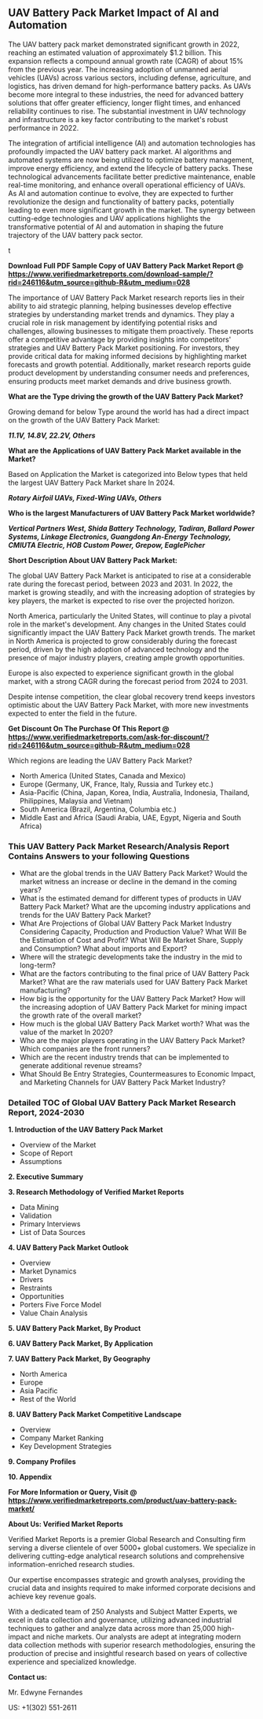 <h2>UAV Battery Pack Market Impact of AI and Automation</h2><p>The UAV battery pack market demonstrated significant growth in 2022, reaching an estimated valuation of approximately $1.2 billion. This expansion reflects a compound annual growth rate (CAGR) of about 15% from the previous year. The increasing adoption of unmanned aerial vehicles (UAVs) across various sectors, including defense, agriculture, and logistics, has driven demand for high-performance battery packs. As UAVs become more integral to these industries, the need for advanced battery solutions that offer greater efficiency, longer flight times, and enhanced reliability continues to rise. The substantial investment in UAV technology and infrastructure is a key factor contributing to the market's robust performance in 2022.</p><p>The integration of artificial intelligence (AI) and automation technologies has profoundly impacted the UAV battery pack market. AI algorithms and automated systems are now being utilized to optimize battery management, improve energy efficiency, and extend the lifecycle of battery packs. These technological advancements facilitate better predictive maintenance, enable real-time monitoring, and enhance overall operational efficiency of UAVs. As AI and automation continue to evolve, they are expected to further revolutionize the design and functionality of battery packs, potentially leading to even more significant growth in the market. The synergy between cutting-edge technologies and UAV applications highlights the transformative potential of AI and automation in shaping the future trajectory of the UAV battery pack sector.</p>t</p><p id="" class=""><strong>Download Full PDF Sample Copy of UAV Battery Pack Market Report @ <a href="https://www.verifiedmarketreports.com/download-sample/?rid=246116&utm_source=github-R&utm_medium=028" target="_blank">https://www.verifiedmarketreports.com/download-sample/?rid=246116&utm_source=github-R&utm_medium=028</a></strong></p><p>The importance of&nbsp;UAV Battery Pack Market research reports lies in their ability to aid strategic planning, helping businesses develop effective strategies by understanding market trends and dynamics. They play a crucial role in risk management by identifying potential risks and challenges, allowing businesses to mitigate them proactively. These reports offer a competitive advantage by providing insights into competitors' strategies and UAV Battery Pack Market positioning. For investors, they provide critical data for making informed decisions by highlighting market forecasts and growth potential. Additionally, market research reports guide product development by understanding consumer needs and preferences, ensuring products meet market demands and drive business growth.</p><p><strong>What are the&nbsp;Type driving the growth of the UAV Battery Pack Market?</strong></p><p id="" class="">Growing demand for below Type around the world has had a direct impact on the growth of the UAV Battery Pack Market:</p><em><strong>11.1V, 14.8V, 22.2V, Others</strong></em></p><strong>What are the&nbsp;Applications&nbsp;of UAV Battery Pack Market available in the Market?</strong></p><p id="" class="">Based on Application the Market is categorized into Below types that held the largest UAV Battery Pack Market share In 2024.</p><em><strong>Rotary Airfoil UAVs, Fixed-Wing UAVs, Others</strong></em></p><strong>Who is the largest Manufacturers of UAV Battery Pack Market worldwide?</strong></p><p><em><strong>Vertical Partners West, Shida Battery Technology, Tadiran, Ballard Power Systems, Linkage Electronics, Guangdong An-Energy Technology, CMIUTA Electric, HOB Custom Power, Grepow, EaglePicher</strong></em></p><p id="" class=""><strong>Short Description About UAV Battery Pack Market:</strong></p><p>The global UAV Battery Pack Market is anticipated to rise at a considerable rate during the forecast period, between 2023 and 2031. In 2022, the market is growing steadily, and with the increasing adoption of strategies by key players, the market is expected to rise over the projected horizon.</p><p>North America, particularly the United States, will continue to play a pivotal role in the market's development. Any changes in the United States could significantly impact the UAV Battery Pack Market growth trends. The market in North America is projected to grow considerably during the forecast period, driven by the high adoption of advanced technology and the presence of major industry players, creating ample growth opportunities.</p><p>Europe is also expected to experience significant growth in the global market, with a strong CAGR during the forecast period from 2024 to 2031.</p><p>Despite intense competition, the clear global recovery trend keeps investors optimistic about the UAV Battery Pack Market, with more new investments expected to enter the field in the future.</p><p id="" class=""><strong>Get Discount On The Purchase Of This Report @ <a href="https://www.verifiedmarketreports.com/ask-for-discount/?rid=246116&utm_source=github-R&utm_medium=028" target="_blank">https://www.verifiedmarketreports.com/ask-for-discount/?rid=246116&utm_source=github-R&utm_medium=028</a></strong></p>Which regions are leading the UAV Battery Pack Market?</p><ul><li>North America (United States, Canada and Mexico)</li><li>Europe (Germany, UK, France, Italy, Russia and Turkey etc.)</li><li>Asia-Pacific (China, Japan, Korea, India, Australia, Indonesia, Thailand, Philippines, Malaysia and Vietnam)</li><li>South America (Brazil, Argentina, Columbia etc.)</li><li>Middle East and Africa (Saudi Arabia, UAE, Egypt, Nigeria and South Africa)</li></ul><h3 id="" class="">This UAV Battery Pack Market Research/Analysis Report Contains Answers to your following Questions</h3><ul><li>What are the global trends in the UAV Battery Pack Market? Would the market witness an increase or decline in the demand in the coming years?</li><li>What is the estimated demand for different types of products in UAV Battery Pack Market? What are the upcoming industry applications and trends for the UAV Battery Pack Market?</li><li>What Are Projections of Global UAV Battery Pack Market Industry Considering Capacity, Production and Production Value? What Will Be the Estimation of Cost and Profit? What Will Be Market Share, Supply and Consumption? What about imports and Export?</li><li>Where will the strategic developments take the industry in the mid to long-term?</li><li>What are the factors contributing to the final price of UAV Battery Pack Market? What are the raw materials used for UAV Battery Pack Market manufacturing?</li><li>How big is the opportunity for the UAV Battery Pack Market? How will the increasing adoption of UAV Battery Pack Market for mining impact the growth rate of the overall market?</li><li>How much is the global UAV Battery Pack Market worth? What was the value of the market In 2020?</li><li>Who are the major players operating in the UAV Battery Pack Market? Which companies are the front runners?</li><li>Which are the recent industry trends that can be implemented to generate additional revenue streams?</li><li>What Should Be Entry Strategies, Countermeasures to Economic Impact, and Marketing Channels for UAV Battery Pack Market Industry?</li></ul><h3 id="" class="">Detailed TOC of Global UAV Battery Pack Market Research Report, 2024-2030</h3><p id="" class=""><strong>1. Introduction of the UAV Battery Pack Market</strong></p><ul><li>Overview of the Market</li><li>Scope of Report</li><li>Assumptions</li></ul><p id="" class=""><strong>2. Executive Summary</strong></p><p id="" class=""><strong>3. Research Methodology of Verified Market Reports</strong></p><ul><li>Data Mining</li><li>Validation</li><li>Primary Interviews</li><li>List of Data Sources</li></ul><p id="" class=""><strong>4. UAV Battery Pack Market Outlook</strong></p><ul><li>Overview</li><li>Market Dynamics</li><li>Drivers</li><li>Restraints</li><li>Opportunities</li><li>Porters Five Force Model</li><li>Value Chain Analysis</li></ul><p id="" class=""><strong>5. UAV Battery Pack Market, By Product</strong></p><p id="" class=""><strong>6. UAV Battery Pack Market, By Application</strong></p><p id="" class=""><strong>7. UAV Battery Pack Market, By Geography</strong></p><ul><li>North America</li><li>Europe</li><li>Asia Pacific</li><li>Rest of the World</li></ul><p id="" class=""><strong>8. UAV Battery Pack Market Competitive Landscape</strong></p><ul><li>Overview</li><li>Company Market Ranking</li><li>Key Development Strategies</li></ul><p id="" class=""><strong>9. Company Profiles</strong></p><p id="" class=""><strong>10. Appendix</strong></p><p id="" class=""><strong>For More Information or Query, Visit @ <a href="https://www.verifiedmarketreports.com/product/uav-battery-pack-market/" target="_blank">https://www.verifiedmarketreports.com/product/uav-battery-pack-market/</a></strong></p><p id="" class=""><strong>About Us: Verified Market Reports</strong></p><p id="" class="">Verified Market Reports is a premier Global Research and Consulting firm serving a diverse clientele of over 5000+ global customers. We specialize in delivering cutting-edge analytical research solutions and comprehensive information-enriched research studies.</p><p id="" class="">Our expertise encompasses strategic and growth analyses, providing the crucial data and insights required to make informed corporate decisions and achieve key revenue goals.</p><p id="" class="">With a dedicated team of 250 Analysts and Subject Matter Experts, we excel in data collection and governance, utilizing advanced industrial techniques to gather and analyze data across more than 25,000 high-impact and niche markets. Our analysts are adept at integrating modern data collection methods with superior research methodologies, ensuring the production of precise and insightful research based on years of collective experience and specialized knowledge.</p><p id="" class=""><strong>Contact us:</strong></p><p id="" class="">Mr. Edwyne Fernandes</p><p id="" class="">US: +1(302) 551-2611</p>